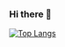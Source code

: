 ### Hi there 👋
[![Top Langs](https://github-readme-stats.vercel.app/api/top-langs/?username=backcost&layout=compact)](https://github.com/backcost/github-readme-stats)



